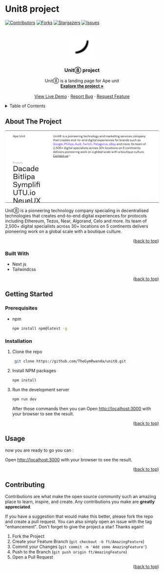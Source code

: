 # Unit8 project

<a name="readme-top"></a>

[![Contributors][contributors-shield]][contributors-url]
[![Forks][forks-shield]][forks-url]
[![Stargazers][stars-shield]][stars-url]
[![Issues][issues-shield]][issues-url]

<!-- PROJECT LOGO -->
<br />
<div align="center">
  <a href="https://github.com/TheGymRwanda/unit8">
    <img src="public/favicon.svg" alt="Logo" width="80" height="80">
  </a>

  <h3 align="center">Unit➇ project</h3>

  <p align="center">
    Unit➇ is a landing page for Ape unit
    <br />
    <a href="https://github.com/TheGymRwanda/unit8"><strong>Explore the project »</strong></a>
    <br />
    <br />
    <a href="https://unit8-landing-yellow.netlify.app/">View Live Demo</a>
    ·
    <a href="https://github.com/TheGymRwanda/unit8/issues">Report Bug</a>
    ·
    <a href="https://github.com/TheGymRwanda/unit8/issues">Request Feature</a>
  </p>
</div>

<!-- TABLE OF CONTENTS -->
<details>
  <summary>Table of Contents</summary>
  <ol>
    <li>
      <a href="#about-the-project">About The Project</a>
      <ul>
        <li><a href="#built-with">Built With</a></li>
      </ul>
    </li>
    <li>
      <a href="#getting-started">Getting Started</a>
      <ul>
        <li><a href="#prerequisites">Prerequisites</a></li>
        <li><a href="#installation">Installation</a></li>
      </ul>
    </li>
    <li><a href="#usage">Usage</a></li>
    <li><a href="#contributing">Contributing</a></li>
  </ol>
</details>

<!-- ABOUT THE PROJECT -->

## About The Project

![unit8](./public/screen-home.PNG)

Unit➇ is a pioneering technology company specialing in decentralised technologies that creates end-to-end digital experiences for protocols including Ethereum, Tezos, Near, Algorand, Celo and more. Its team of 2,500+ digital specialists across 30+ locations on 5 continents delivers pioneering work on a global scale with a boutique culture.

<p align="right">(<a href="#readme-top">back to top</a>)</p>

### Built With

- Next js
- Tailwindcss

<p align="right">(<a href="#readme-top">back to top</a>)</p>

<!-- GETTING STARTED -->

## Getting Started

### Prerequisites

- npm
  ```sh
  npm install npm@latest -g
  ```

### Installation

1. Clone the repo
   ```sh
    git clone https://github.com/TheGymRwanda/unit8.git
   ```
2. Install NPM packages
   ```sh
   npm install
   ```
3. Run the development server
   ```sh
   npm run dev
   ```
   After those commands then you can Open [http://localhost:3000](http://localhost:3000) with your browser to see the result.

<p align="right">(<a href="#readme-top">back to top</a>)</p>

<!-- USAGE EXAMPLES -->

## Usage

now you are ready to go you can :

Open [http://localhost:3000](http://localhost:3000) with your browser to see the result.

<p align="right">(<a href="#readme-top">back to top</a>)</p>

<!-- CONTRIBUTING -->

## Contributing

Contributions are what make the open source community such an amazing place to learn, inspire, and create. Any contributions you make are **greatly appreciated**.

If you have a suggestion that would make this better, please fork the repo and create a pull request. You can also simply open an issue with the tag "enhancement".
Don't forget to give the project a star! Thanks again!

1. Fork the Project
2. Create your Feature Branch (`git checkout -b ft/AmazingFeature`)
3. Commit your Changes (`git commit -m 'Add some AmazingFeature'`)
4. Push to the Branch (`git push origin ft/AmazingFeature`)
5. Open a Pull Request

<p align="right">(<a href="#readme-top">back to top</a>)</p>

[contributors-shield]: https://img.shields.io/github/contributors/TheGymRwanda/unit8.svg?style=for-the-badge
[contributors-url]: https://github.com/TheGymRwanda/unit8/graphs/contributors
[forks-shield]: https://img.shields.io/github/forks/TheGymRwanda/unit8.svg?style=for-the-badge
[forks-url]: https://github.com/TheGymRwanda/unit8/network/members
[stars-shield]: https://img.shields.io/github/stars/TheGymRwanda/unit8.svg?style=for-the-badge
[stars-url]: https://github.com/TheGymRwanda/unit8/stargazers
[issues-shield]: https://img.shields.io/github/issues/TheGymRwanda/unit8.svg?style=for-the-badge
[issues-url]: https://github.com/TheGymRwanda/unit8/issues
[unit8-screenshot]: public/favicon.svg
